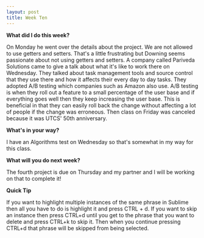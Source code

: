 ```yaml
---
layout: post
title: Week Ten
---
```


**What did I do this week?**

On Monday he went over the details about the project. We are not allowed to use getters and setters. That's a little frustrating but Downing seems passionate about not using getters and setters. A company called Pariveda Solutions came to give a talk about what it's like to work there on Wednesday. They talked about task management tools and source control that they use there and how it affects their every day to day tasks. They adopted A/B testing which companies such as Amazon also use. A/B testing is when they roll out a feature to a small percentage of the user base and if everything goes well then they keep increasing the user base. This is beneficial in that they can easily roll back the change without affecting a lot of people if the change was erroneous. Then class on Friday was canceled because it was UTCS' 50th anniversary.

**What's in your way?**

I have an Algorithms test on Wednesday so that's somewhat in my way for this class.

**What will you do next week?**

The fourth project is due on Thursday and my partner and I will be working on that to complete it!

**Quick Tip**

If you want to highlight multiple instances of the same phrase in Sublime then all you have to do is highlight it and press CTRL + d. If you want to skip an instance then press CTRL+d until you get to the phrase that you want to delete and press CTRL+k to skip it. Then when you continue pressing CTRL+d that phrase will be skipped from being selected.
